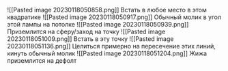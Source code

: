 ![[Pasted image 20230118050858.png]]
Встать в любое место в этом квадратике
![[Pasted image 20230118050917.png]]
Обычный молик в угол этой лампы на потолке
![[Pasted image 20230118050939.png]]
Приземлится на сферу/заход на точку
![[Pasted image 20230118051009.png]]
Встать в эту точку
![[Pasted image 20230118051136.png]]
Целиться примерно на пересечение этих линий, кинуть обычный молик
![[Pasted image 20230118051204.png]]
Жижа приземлится на дефолт